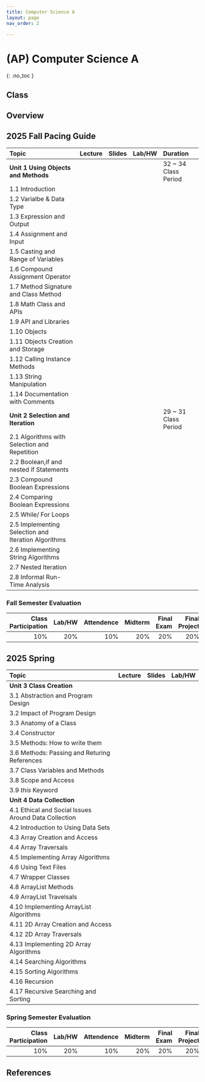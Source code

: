 ```yaml
---
title: Computer Science A
layout: page
nav_order: 2

---
```


# (AP) Computer Science A
{: .no_toc }





## Class 
## Overview
## 2025 Fall Pacing Guide

| Topic                                               | Lecture              | Slides               | Lab/HW               |Duration|
|:----------------------------------------------------|:---------------------|:---------------------|:---------------------|:---|
| **Unit 1 Using Objects and Methods**                |||| 32 ~ 34 Class Period |
| 1.1 Introduction                                    |||||
| 1.2 Varialbe & Data Type                            |||||
| 1.3 Expression and Output                           |||||
| 1.4 Assignment and Input                            |||||
| 1.5 Casting and Range of Variables                  |||||
| 1.6 Compound Assignment Operator                    |||||
| 1.7 Method Signature and Class Method               |||||
| 1.8 Math Class and APIs                             |||||                               
| 1.9 API and Libraries                               |||||
| 1.10 Objects                                        |||||
| 1.11 Objects Creation and Storage                   |||||
| 1.12 Calling Instance Methods                       |||||
| 1.13 String Manipulation                            |||||
| 1.14 Documentation with Comments                    |||||
| **Unit 2 Selection and Iteration**                  || | | 29 ~ 31 Class Period |
| 2.1 Algorithms with Selection and Repetition        |||||
| 2.2 Boolean,if and nested if Statements             |||||
| 2.3 Compound Boolean Expressions                    |||||
| 2.4 Comparing Boolean Expressions                   |||||
| 2.5 While/ For Loops                                |||||
| 2.5 Implementing Selection and Iteration Algorithms |||||
| 2.6 Implementing String Algorithms                  |||||
| 2.7 Nested Iteration                                |||||
| 2.8 Informal Run-Time Analysis                      |||||


### Fall Semester Evaluation

| Class Participation | Lab/HW|Attendence |Midterm |Final Exam | Final Project |
|--:|-----:|------:|---:|---:|--:|
| 10%| 20%|10%|20%|20%|20%|

## 2025 Spring

| Topic                                        | Lecture          |Slides|Lab/HW|
|:---------------------------------------------|:------------------|:------|:---|
| **Unit 3 Class Creation**                    |||| 20 ~ 22 Class Period |
| 3.1 Abstraction and Program Design           |||||
| 3.2 Impact of Program Design                 |||||
| 3.3 Anatomy of a Class                       |||||
| 3.4 Constructor                              |||||
| 3.5 Methods: How to write them               |||||
| 3.6 Methods: Passing and Returing References |||||
| 3.7 Class Variables and Methods              |||||
| 3.8 Scope and Access                         |||||
| 3.9 *this* Keyword                           |||||
| **Unit 4 Data Collection**                   ||||50 ~ 52 Class Period|
| 4.1 Ethical and Social Issues Around Data Collection |||||
|4.2 Introduction to Using Data Sets |||||
|4.3 Array Creation and Access |||||
|4.4 Array Traversals |||||
|4.5 Implementing Array Algorithms |||||
|4.6 Using Text Files |||||
|4.7 Wrapper Classes |||||
|4.8 ArrayList Methods |||||
|4.9 ArrayList Travelsals |||||
|4.10 Implementing ArrayList Algorithms |||||
|4.11 2D Array Creation and Access |||||
|4.12 2D Array Traversals |||||
|4.13 Implementing 2D Array Algorithms |||||
|4.14 Searching Algorithms |||||
|4.15 Sorting Algorithms |||||
|4.16 Recursion |||||
|4.17 Recursive Searching and Sorting |||||

### Spring Semester Evaluation

| Class Participation | Lab/HW|Attendence |Midterm |Final Exam | Final Project |
|--:|-----:|------:|---:|---:|--:|
| 10%| 20%|10%|20%|20%|20%|


## References





